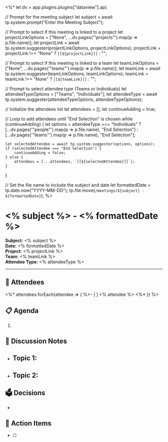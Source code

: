 <%*
let dv = app.plugins.plugins["dataview"].api;

// Prompt for the meeting subject
let subject = await tp.system.prompt("Enter the Meeting Subject");

// Prompt to select if this meeting is linked to a project
let projectLinkOptions = ["None", ...dv.pages('"projects"').map(p => p.file.name)];
let projectLink = await tp.system.suggester(projectLinkOptions, projectLinkOptions);
projectLink = projectLink !== "None" ? `[[${projectLink}]]` : "";

// Prompt to select if this meeting is linked to a team
let teamLinkOptions = ["None", ...dv.pages('"teams"').map(p => p.file.name)];
let teamLink = await tp.system.suggester(teamLinkOptions, teamLinkOptions);
teamLink = teamLink !== "None" ? `[[${teamLink}]]` : "";

// Prompt to select attendee type (Teams or Individuals)
let attendeeTypeOptions = ["Teams", "Individuals"];
let attendeeType = await tp.system.suggester(attendeeTypeOptions, attendeeTypeOptions);

// Initialize the attendees list
let attendees = [];
let continueAdding = true;

// Loop to add attendees until "End Selection" is chosen
while (continueAdding) {
    let options = attendeeType === "Individuals" 
        ? [...dv.pages('"people"').map(p => p.file.name), "End Selection"]
        : [...dv.pages('"teams"').map(p => p.file.name), "End Selection"];

    let selectedAttendee = await tp.system.suggester(options, options);
    if (selectedAttendee === "End Selection") {
        continueAdding = false;
    } else {
        attendees = [...attendees, `[[${selectedAttendee}]]`];
    }
}

// Set the file name to include the subject and date
let formattedDate = tp.date.now("YYYY-MM-DD");
tp.file.move(`/meetings/${subject} - ${formattedDate}`);
%>

# <% subject %> - <% formattedDate %>

**Subject:** <% subject %>  
**Date:** <% formattedDate %>  
**Project:** <% projectLink %>  
**Team:** <% teamLink %>  
**Attendee Type:** <% attendeeType %>  

---

## 👥 Attendees
<%* attendees.forEach(attendee => { %>- [ ] <% attendee %>
<%* }) %>

## 📋 Agenda
1. 

## 📝 Discussion Notes
- **Topic 1**:
  - 
- **Topic 2**:
  - 

## 🗳️ Decisions
- 

## 📌 Action Items
- [ ] 
